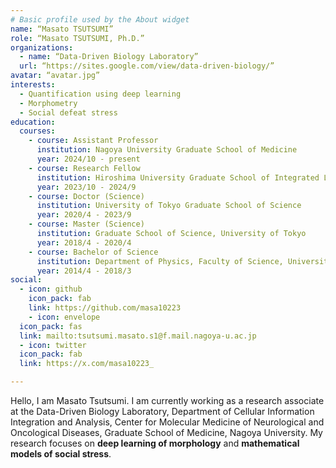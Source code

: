 ```yaml
---
# Basic profile used by the About widget
name: “Masato TSUTSUMI”
role: “Masato TSUTSUMI, Ph.D.”
organizations:
  - name: “Data-Driven Biology Laboratory”
  url: “https://sites.google.com/view/data-driven-biology/”
avatar: “avatar.jpg”
interests:
  - Quantification using deep learning
  - Morphometry
  - Social defeat stress
education:
  courses:
    - course: Assistant Professor
      institution: Nagoya University Graduate School of Medicine
      year: 2024/10 - present
    - course: Research Fellow
      institution: Hiroshima University Graduate School of Integrated Life Sciences 
      year: 2023/10 - 2024/9
    - course: Doctor (Science)
      institution: University of Tokyo Graduate School of Science
      year: 2020/4 - 2023/9
    - course: Master (Science)
      institution: Graduate School of Science, University of Tokyo 
      year: 2018/4 - 2020/4
    - course: Bachelor of Science
      institution: Department of Physics, Faculty of Science, University of Tokyo
      year: 2014/4 - 2018/3
social:
  - icon: github
    icon_pack: fab
    link: https://github.com/masa10223
    - icon: envelope
  icon_pack: fas
  link: mailto:tsutsumi.masato.s1@f.mail.nagoya-u.ac.jp
  - icon: twitter
  icon_pack: fab
  link: https://x.com/masa10223_

---
```

Hello, I am Masato Tsutsumi.
I am currently working as a research associate at the Data-Driven Biology Laboratory, Department of Cellular Information Integration and Analysis, Center for Molecular Medicine of Neurological and Oncological Diseases, Graduate School of Medicine, Nagoya University.
My research focuses on **deep learning of morphology** and **mathematical models of social stress**.


